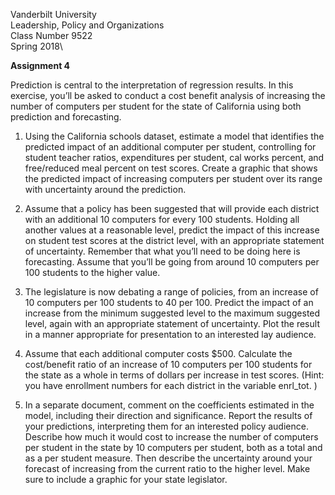 Vanderbilt University\
Leadership, Policy and Organizations\
Class Number 9522\
Spring 2018\

**Assignment 4**

Prediction is central to the interpretation of regression results. In
this exercise, you’ll be asked to conduct a cost benefit analysis of
increasing the number of computers per student for the state of
California using both prediction and forecasting.

1.  Using the California schools dataset, estimate a model that
    identifies the predicted impact of an additional computer per
    student, controlling for student teacher ratios, expenditures per
    student, cal works percent, and free/reduced meal percent on
    test scores. Create a graphic that shows the predicted impact of
    increasing computers per student over its range with uncertainty
    around the prediction.

2.  Assume that a policy has been suggested that will provide each
    district with an additional 10 computers for every 100 students.
    Holding all another values at a reasonable level, predict the impact
    of this increase on student test scores at the district level, with
    an appropriate statement of uncertainty. Remember that what you’ll
    need to be doing here is forecasting. Assume that you’ll be going
    from around 10 computers per 100 students to the higher value.

3.  The legislature is now debating a range of policies, from an
    increase of 10 computers per 100 students to 40 per 100. Predict the
    impact of an increase from the minimum suggested level to the
    maximum suggested level, again with an appropriate statement
    of uncertainty. Plot the result in a manner appropriate for
    presentation to an interested lay audience.

4.  Assume that each additional computer costs $500. Calculate the
    cost/benefit ratio of an increase of 10 computers per 100 students
    for the state as a whole in terms of dollars per increase in
    test scores. (Hint: you have enrollment numbers for each district in
    the variable enrl\_tot. )

5.  In a separate document, comment on the coefficients estimated in the
    model, including their direction and significance. Report the
    results of your predictions, interpreting them for an interested
    policy audience. Describe how much it would cost to increase the
    number of computers per student in the state by 10 computers per
    student, both as a total and as a per student measure. Then describe
    the uncertainty around your forecast of increasing from the current
    ratio to the higher level. Make sure to include a graphic for your
    state legislator.


